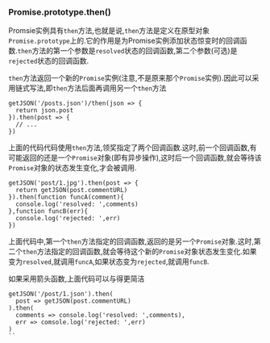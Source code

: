 ### Promise.prototype.then()

Promsie实例具有`then`方法,也就是说,`then`方法是定义在原型对象`Promise.prototype`上的.它的作用是为Promise实例添加状态惊变时的回调函数.`then`方法的第一个参数是`resolved`状态的回调函数,第二个参数(可选)是`rejected`状态的回调函数.

`then`方法返回一个新的`Promise`实例(注意,不是原来那个`Promise`实例).因此可以采用链式写法,即`then`方法后面再调用另一个`then`方法

```
getJSON('/posts.json')/then(json => {
  return json.post
}).then(post => {
  // ...
})
```

上面的代码代码使用`then`方法,领奖指定了两个回调函数.这时,前一个回调函数,有可能返回的还是一个`Promise`对象(即有异步操作),这时后一个回调函数,就会等待该`Promise`对象的状态发生变化,才会被调用.

```
getJSON('post/1.jpg').then(post => {
  return getJSON(post.commentURL)
}).then(function funcA(comment){
  console.log('resolved: ',comments)
},function funcB(err){
  console.log('rejected: ',err)
})
```

上面代码中,第一个`then`方法指定的回调函数,返回的是另一个`Promise`对象.这时,第二个`then`方法指定的回调函数,就会等待这个新的`Promise`对象状态发生变化.如果变为`resolved`,就调用`funcA`,如果状态变为`rejected`,就调用`funcB`.

如果采用箭头函数,上面代码可以与得更简洁
```
getJSON('/post/1.json').then(
  post => getJSON(post.commentURL)
).then(
  comments => console.log('resolved: ',comments),
  err => comsole.log('rejected: ',err)
)
``